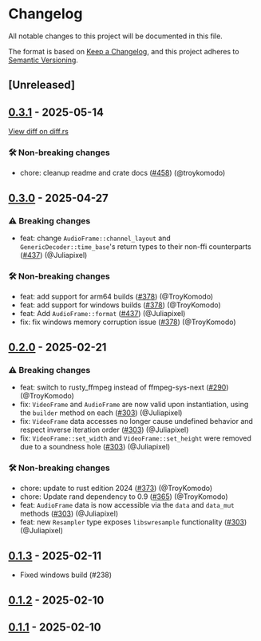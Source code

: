 # Changelog

<!--
This file is automatically generated by our release process.
DO NOT edit it directly.
If you want to add a change log entry for this package,
please create a new file in /changes.d/<pr-number>.toml
Refer to the [README.md](/changes.d/README.md) for more information.
-->

All notable changes to this project will be documented in this file.

The format is based on [Keep a Changelog](https://keepachangelog.com/en/1.0.0/),
and this project adheres to [Semantic Versioning](https://semver.org/spec/v2.0.0.html).

## [Unreleased]

## [0.3.1](https://github.com/ScuffleCloud/scuffle/compare/scuffle-ffmpeg-v0.3.0...scuffle-ffmpeg-v0.3.1) - 2025-05-14

[View diff on diff.rs](https://diff.rs/scuffle-ffmpeg/0.3.0/scuffle-ffmpeg/0.3.1/Cargo.toml)

### 🛠️ Non-breaking changes

- chore: cleanup readme and crate docs ([#458](https://github.com/scufflecloud/scuffle/pull/458)) (@troykomodo)

## [0.3.0](https://github.com/ScuffleCloud/scuffle/compare/scuffle-ffmpeg-v0.2.0...scuffle-ffmpeg-v0.3.0) - 2025-04-27

### ⚠️ Breaking changes

- feat: change `AudioFrame::channel_layout` and `GenericDecoder::time_base`'s return types to their non-ffi counterparts ([#437](https://github.com/scufflecloud/scuffle/pull/437)) (@Juliapixel)

### 🛠️ Non-breaking changes

- feat: add support for arm64 builds ([#378](https://github.com/scufflecloud/scuffle/pull/378)) (@TroyKomodo)
- feat: add support for windows builds ([#378](https://github.com/scufflecloud/scuffle/pull/378)) (@TroyKomodo)
- feat: Add `AudioFrame::format` ([#437](https://github.com/scufflecloud/scuffle/pull/437)) (@Juliapixel)
- fix: fix windows memory corruption issue ([#378](https://github.com/scufflecloud/scuffle/pull/378)) (@TroyKomodo)

## [0.2.0](https://github.com/ScuffleCloud/scuffle/compare/scuffle-ffmpeg-v0.1.3...scuffle-ffmpeg-v0.2.0) - 2025-02-21

### ⚠️ Breaking changes

- feat: switch to rusty_ffmpeg instead of ffmpeg-sys-next ([#290](https://github.com/scufflecloud/scuffle/pull/290)) (@TroyKomodo)
- fix: `VideoFrame` and `AudioFrame` are now valid upon instantiation, using the `builder` method on each ([#303](https://github.com/scufflecloud/scuffle/pull/303)) (@Juliapixel)
- fix: `VideoFrame` data accesses no longer cause undefined behavior and respect inverse iteration order ([#303](https://github.com/scufflecloud/scuffle/pull/303)) (@Juliapixel)
- fix: `VideoFrame::set_width` and `VideoFrame::set_height` were removed due to a soundness hole ([#303](https://github.com/scufflecloud/scuffle/pull/303)) (@Juliapixel)

### 🛠️ Non-breaking changes

- chore: update to rust edition 2024 ([#373](https://github.com/scufflecloud/scuffle/pull/373)) (@TroyKomodo)
- chore: Update rand dependency to 0.9 ([#365](https://github.com/scufflecloud/scuffle/pull/365)) (@TroyKomodo)
- feat: `AudioFrame` data is now accessible via the `data` and `data_mut` methods ([#303](https://github.com/scufflecloud/scuffle/pull/303)) (@Juliapixel)
- feat: new `Resampler` type exposes `libswresample` functionality ([#303](https://github.com/scufflecloud/scuffle/pull/303)) (@Juliapixel)

## [0.1.3](https://github.com/ScuffleCloud/scuffle/compare/scuffle-ffmpeg-v0.1.2...scuffle-ffmpeg-v0.1.3) - 2025-02-11

- Fixed windows build (#238)

## [0.1.2](https://github.com/ScuffleCloud/scuffle/compare/scuffle-ffmpeg-v0.1.1...scuffle-ffmpeg-v0.1.2) - 2025-02-10

## [0.1.1](https://github.com/ScuffleCloud/scuffle/compare/scuffle-ffmpeg-v0.1.0...scuffle-ffmpeg-v0.1.1) - 2025-02-10
